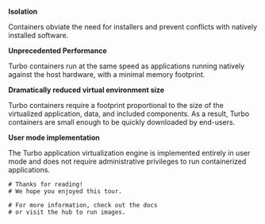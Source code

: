 **Isolation**

Containers obviate the need for installers and prevent conflicts with natively installed software.


**Unprecedented Performance**

Turbo containers run at the same speed as applications running natively against the host hardware, with a minimal memory footprint.


**Dramatically reduced virtual environment size**

Turbo containers require a footprint proportional to the size of the virtualized application, data, and included components. As a result, Turbo containers are small enough to be quickly downloaded by end-users.


**User mode implementation**

The Turbo application virtualization engine is implemented entirely in user mode and does not require administrative privileges to run containerized applications.

    # Thanks for reading!
    # We hope you enjoyed this tour.
    
    # For more information, check out the docs
    # or visit the hub to run images.
    